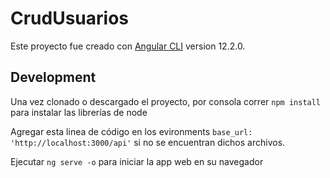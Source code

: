 # CrudUsuarios

Este proyecto fue creado con [Angular CLI](https://github.com/angular/angular-cli) version 12.2.0.

## Development 

Una vez clonado o descargado el proyecto, por consola correr `npm install` para instalar las librerías de node 

Agregar esta linea de código en los evironments `base_url: 'http://localhost:3000/api'` si no se encuentran dichos archivos. 

Ejecutar `ng serve -o` para iniciar la app web en su navegador

